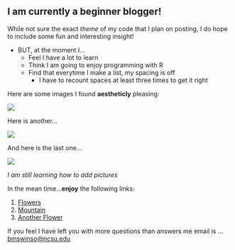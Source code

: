 ## I am currently a beginner blogger!

While not sure the exact *theme* of my code that I plan on posting, I do hope to include some fun and interesting insight!  
* BUT, at the moment I...  
    + Feel I have a lot to learn  
    + Think I am going to enjoy programming with R
    + Find that everytime I make a list, my spacing is off
        + I have to recount spaces at least three times to get it right

Here are some images I found **aestheticly** pleasing:  

![](https://github.com/swinsob/swinsob.github.io/blob/main/marek-piwnicki-2jXDeCH11l8-unsplash.png?raw=true)  

Here is another...

![](riccardo-chiarini-a4Swf9wzdKA-unsplash.png)  

And here is the last one...  

![](dan-russo-k6D1rYZQkok-unsplash.png)  

*I am still learning how to add pictures*

In the mean time...**enjoy** the following links:

1. [Flowers](https://unsplash.com/photos/a-bunch-of-flowers-that-are-next-to-each-other-lO4D6Isdtrk)
2. [Mountain](https://unsplash.com/photos/a-view-of-a-mountain-with-trees-in-the-foreground-dsg1et_zRYg)
3. [Another Flower](https://unsplash.com/photos/a-pink-flower-in-the-middle-of-a-road-BqjfbCAqIUM)

If you feel I have left you with more questions than answers me email is ... <bmswinso@ncsu.edu>
